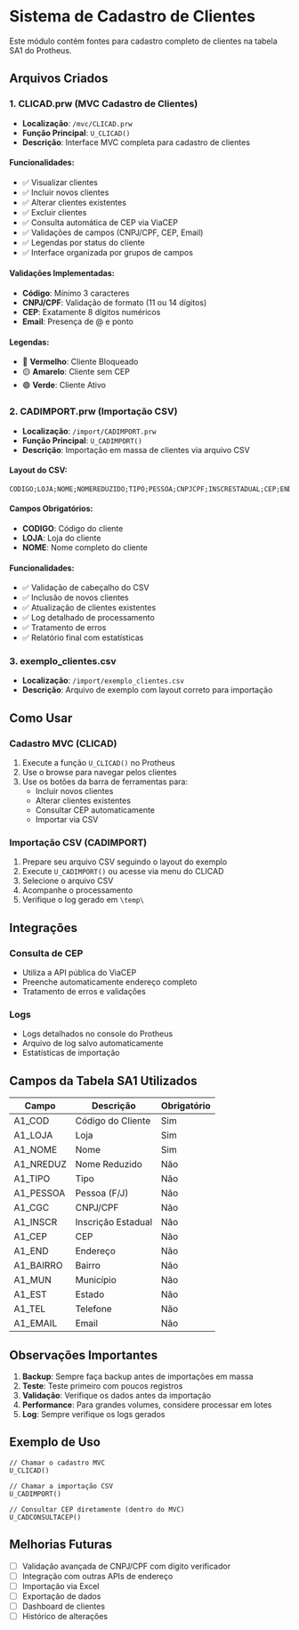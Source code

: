 # Sistema de Cadastro de Clientes

Este módulo contém fontes para cadastro completo de clientes na tabela SA1 do Protheus.

## Arquivos Criados

### 1. CLICAD.prw (MVC Cadastro de Clientes)
- **Localização**: `/mvc/CLICAD.prw`
- **Função Principal**: `U_CLICAD()`
- **Descrição**: Interface MVC completa para cadastro de clientes

#### Funcionalidades:
- ✅ Visualizar clientes
- ✅ Incluir novos clientes
- ✅ Alterar clientes existentes
- ✅ Excluir clientes
- ✅ Consulta automática de CEP via ViaCEP
- ✅ Validações de campos (CNPJ/CPF, CEP, Email)
- ✅ Legendas por status do cliente
- ✅ Interface organizada por grupos de campos

#### Validações Implementadas:
- **Código**: Mínimo 3 caracteres
- **CNPJ/CPF**: Validação de formato (11 ou 14 dígitos)
- **CEP**: Exatamente 8 dígitos numéricos
- **Email**: Presença de @ e ponto

#### Legendas:
- 🔴 **Vermelho**: Cliente Bloqueado
- 🟡 **Amarelo**: Cliente sem CEP
- 🟢 **Verde**: Cliente Ativo

### 2. CADIMPORT.prw (Importação CSV)
- **Localização**: `/import/CADIMPORT.prw`
- **Função Principal**: `U_CADIMPORT()`
- **Descrição**: Importação em massa de clientes via arquivo CSV

#### Layout do CSV:
```
CODIGO;LOJA;NOME;NOMEREDUZIDO;TIPO;PESSOA;CNPJCPF;INSCRESTADUAL;CEP;ENDERECO;BAIRRO;CIDADE;UF;TELEFONE;EMAIL
```

#### Campos Obrigatórios:
- **CODIGO**: Código do cliente
- **LOJA**: Loja do cliente  
- **NOME**: Nome completo do cliente

#### Funcionalidades:
- ✅ Validação de cabeçalho do CSV
- ✅ Inclusão de novos clientes
- ✅ Atualização de clientes existentes
- ✅ Log detalhado de processamento
- ✅ Tratamento de erros
- ✅ Relatório final com estatísticas

### 3. exemplo_clientes.csv
- **Localização**: `/import/exemplo_clientes.csv`
- **Descrição**: Arquivo de exemplo com layout correto para importação

## Como Usar

### Cadastro MVC (CLICAD)
1. Execute a função `U_CLICAD()` no Protheus
2. Use o browse para navegar pelos clientes
3. Use os botões da barra de ferramentas para:
   - Incluir novos clientes
   - Alterar clientes existentes
   - Consultar CEP automaticamente
   - Importar via CSV

### Importação CSV (CADIMPORT)
1. Prepare seu arquivo CSV seguindo o layout do exemplo
2. Execute `U_CADIMPORT()` ou acesse via menu do CLICAD
3. Selecione o arquivo CSV
4. Acompanhe o processamento
5. Verifique o log gerado em `\temp\`

## Integrações

### Consulta de CEP
- Utiliza a API pública do ViaCEP
- Preenche automaticamente endereço completo
- Tratamento de erros e validações

### Logs
- Logs detalhados no console do Protheus
- Arquivo de log salvo automaticamente
- Estatísticas de importação

## Campos da Tabela SA1 Utilizados

| Campo | Descrição | Obrigatório |
|-------|-----------|-------------|
| A1_COD | Código do Cliente | Sim |
| A1_LOJA | Loja | Sim |
| A1_NOME | Nome | Sim |
| A1_NREDUZ | Nome Reduzido | Não |
| A1_TIPO | Tipo | Não |
| A1_PESSOA | Pessoa (F/J) | Não |
| A1_CGC | CNPJ/CPF | Não |
| A1_INSCR | Inscrição Estadual | Não |
| A1_CEP | CEP | Não |
| A1_END | Endereço | Não |
| A1_BAIRRO | Bairro | Não |
| A1_MUN | Município | Não |
| A1_EST | Estado | Não |
| A1_TEL | Telefone | Não |
| A1_EMAIL | Email | Não |

## Observações Importantes

1. **Backup**: Sempre faça backup antes de importações em massa
2. **Teste**: Teste primeiro com poucos registros
3. **Validação**: Verifique os dados antes da importação
4. **Performance**: Para grandes volumes, considere processar em lotes
5. **Log**: Sempre verifique os logs gerados

## Exemplo de Uso

```advpl
// Chamar o cadastro MVC
U_CLICAD()

// Chamar a importação CSV
U_CADIMPORT()

// Consultar CEP diretamente (dentro do MVC)
U_CADCONSULTACEP()
```

## Melhorias Futuras

- [ ] Validação avançada de CNPJ/CPF com dígito verificador
- [ ] Integração com outras APIs de endereço
- [ ] Importação via Excel
- [ ] Exportação de dados
- [ ] Dashboard de clientes
- [ ] Histórico de alterações
